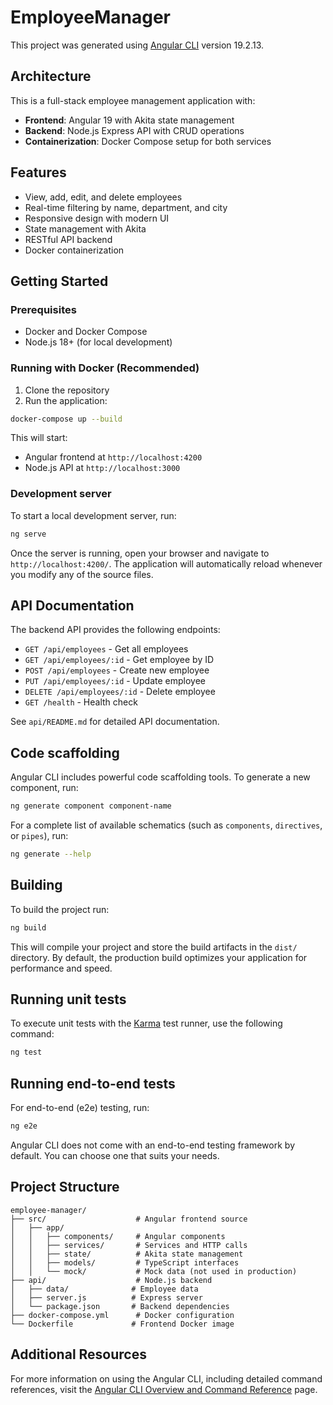 # EmployeeManager

This project was generated using [Angular CLI](https://github.com/angular/angular-cli) version 19.2.13.

## Architecture

This is a full-stack employee management application with:

- **Frontend**: Angular 19 with Akita state management
- **Backend**: Node.js Express API with CRUD operations
- **Containerization**: Docker Compose setup for both services

## Features

- View, add, edit, and delete employees
- Real-time filtering by name, department, and city
- Responsive design with modern UI
- State management with Akita
- RESTful API backend
- Docker containerization

## Getting Started

### Prerequisites

- Docker and Docker Compose
- Node.js 18+ (for local development)

### Running with Docker (Recommended)

1. Clone the repository
2. Run the application:

```bash
docker-compose up --build
```

This will start:
- Angular frontend at `http://localhost:4200`
- Node.js API at `http://localhost:3000`

### Development server

To start a local development server, run:

```bash
ng serve
```

Once the server is running, open your browser and navigate to `http://localhost:4200/`. The application will automatically reload whenever you modify any of the source files.

## API Documentation

The backend API provides the following endpoints:

- `GET /api/employees` - Get all employees
- `GET /api/employees/:id` - Get employee by ID
- `POST /api/employees` - Create new employee
- `PUT /api/employees/:id` - Update employee
- `DELETE /api/employees/:id` - Delete employee
- `GET /health` - Health check

See `api/README.md` for detailed API documentation.

## Code scaffolding

Angular CLI includes powerful code scaffolding tools. To generate a new component, run:

```bash
ng generate component component-name
```

For a complete list of available schematics (such as `components`, `directives`, or `pipes`), run:

```bash
ng generate --help
```

## Building

To build the project run:

```bash
ng build
```

This will compile your project and store the build artifacts in the `dist/` directory. By default, the production build optimizes your application for performance and speed.

## Running unit tests

To execute unit tests with the [Karma](https://karma-runner.github.io) test runner, use the following command:

```bash
ng test
```

## Running end-to-end tests

For end-to-end (e2e) testing, run:

```bash
ng e2e
```

Angular CLI does not come with an end-to-end testing framework by default. You can choose one that suits your needs.

## Project Structure

```
employee-manager/
├── src/                    # Angular frontend source
│   ├── app/
│   │   ├── components/     # Angular components
│   │   ├── services/       # Services and HTTP calls
│   │   ├── state/          # Akita state management
│   │   ├── models/         # TypeScript interfaces
│   │   └── mock/           # Mock data (not used in production)
├── api/                    # Node.js backend
│   ├── data/              # Employee data
│   ├── server.js          # Express server
│   └── package.json       # Backend dependencies
├── docker-compose.yml      # Docker configuration
└── Dockerfile             # Frontend Docker image
```

## Additional Resources

For more information on using the Angular CLI, including detailed command references, visit the [Angular CLI Overview and Command Reference](https://angular.dev/tools/cli) page.
